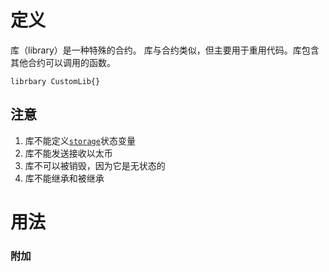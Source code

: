 # 定义
库（library）是一种特殊的合约。
库与合约类似，但主要用于重用代码。库包含其他合约可以调用的函数。

```sol
librbary CustomLib{}
```

## 注意
1. 库不能定义[`storage`](变量类型.md#`storage`)状态变量
2. 库不能发送接收以太币
3. 库不可以被销毁，因为它是无状态的
4. 库不能继承和被继承

# 用法
### 附加
